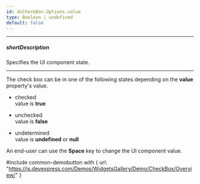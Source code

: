 ```yaml
---
id: dxCheckBox.Options.value
type: Boolean | undefined
default: false
---
```

---
##### shortDescription
Specifies the UI component state.

---
The check box can be in one of the following states depending on the **value** property's value.

- checked  
 value is **true**

- unchecked  
 value is **false**

- undetermined  
 value is **undefined** or **null**

An end-user can use the **Space** key to change the UI component value.

#include common-demobutton with {
    url: "https://js.devexpress.com/Demos/WidgetsGallery/Demo/CheckBox/Overview/"
}